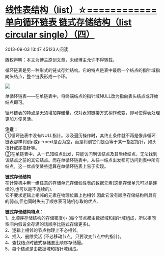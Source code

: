 # [线性表结构（list）☆============单向循环链表 链式存储结构（list circular single）（四）][0]

2013-09-03 13:47  45123人阅读  

版权声明：本文为博主原创文章，未经博主允许不得转载。

循环链表是另一种形式的链式存贮结构。它的特点是表中最后一个结点的指针域指向头结点，整个链表形成一个环。

![][10]

单循环链表——在单链表中，将终端结点的指针域NULL改为指向表头结点或开始结点即可。

 循环链表的特点是无须增加存储量，仅对表的链接方式稍作改变，即可使得表处理更加方便灵活。

**注意：**  
  ①循环链表中没有NULL指针。涉及遍历操作时，其终止条件就不再是像非循环链表那样判别p或p->next是否为空，而是判别它们是否等于某一指定指针，如头指针或尾指针等。  
  ②在单链表中，从一已知结点出发，只能访问到该结点及其后续结点，无法找到该结点之前的其它结点。而在单循环链表中，从任一结点出发都可访问到表中所有结点，这一优点使某些运算在单循环链表上易于实现。

**链式存储结构**  
 在计算机中用一组任意的存储单元存储线性表的数据元素(这组存储单元可以是连续的,也可以是不连续的).   
 它不要求逻辑上相邻的元素在物理位置上也相邻.因此它没有顺序存储结构所具有的弱点,但也同时失去了顺序表可随机存取的优点.  
  
  
**链式存储结构特点：**  
 1、比顺序存储结构的存储密度小 (每个节点都由数据域和指针域组成，所以相同空间内假设全存满的话顺序比链式存储更多)。   
2、逻辑上相邻的节点物理上不必相邻。  
3、插入、删除灵活 (不必移动节点，只要改变节点中的指针)。  
4、查找结点时链式存储要比顺序存储慢。  
5、每个结点是由数据域和指针域组成。

[0]: /xiaoting451292510/article/details/10976861
[10]: http://img.blog.csdn.net/20130903134226421